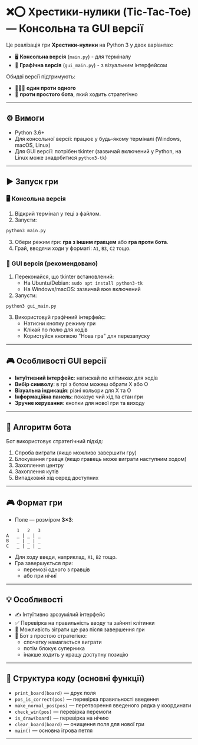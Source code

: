 
# ❌⭕ Хрестики-нулики (Tic-Tac-Toe) — Консольна та GUI версії

Це реалізація гри **Хрестики-нулики** на Python 3 у двох варіантах:
- 🖥️ **Консольна версія** (`main.py`) - для терміналу
- 🎨 **Графічна версія** (`gui_main.py`) - з візуальним інтерфейсом

Обидві версії підтримують:
- 🧑‍🤝‍🧑 **один проти одного**
- 🤖 **проти простого бота**, який ходить стратегічно

---

## ⚙️ Вимоги

- Python 3.6+
- Для консольної версії: працює у будь-якому терміналі (Windows, macOS, Linux)
- Для GUI версії: потрібен tkinter (зазвичай включений у Python, на Linux може знадобитися `python3-tk`)

---

## ▶️ Запуск гри

### 🖥️ Консольна версія
1. Відкрий термінал у теці з файлом.
2. Запусти:

```bash
python3 main.py
```

3. Обери режим гри: **гра з іншим гравцем** або **гра проти бота**.
4. Грай, вводячи ходи у форматі: `A1`, `B3`, `C2` тощо.

### 🎨 GUI версія (рекомендовано)
1. Переконайся, що tkinter встановлений:
   - На Ubuntu/Debian: `sudo apt install python3-tk`
   - На Windows/macOS: зазвичай вже включений
2. Запусти:

```bash
python3 gui_main.py
```

3. Використовуй графічний інтерфейс:
   - Натисни кнопку режиму гри
   - Клікай по полю для ходів
   - Користуйся кнопкою "Нова гра" для перезапуску

---

## 🎮 Особливості GUI версії

- **Інтуїтивний інтерфейс**: натискай по клітинках для ходів
- **Вибір символу**: в грі з ботом можеш обрати X або O
- **Візуальна індикація**: різні кольори для X та O
- **Інформаційна панель**: показує чий хід та стан гри
- **Зручне керування**: кнопки для нової гри та виходу

---

## 🎯 Алгоритм бота

Бот використовує стратегічний підхід:
1. Спроба виграти (якщо можливо завершити гру)
2. Блокування гравця (якщо гравець може виграти наступним ходом)
3. Захоплення центру
4. Захоплення кутів
5. Випадковий хід серед доступних

---

## 🎮 Формат гри

- Поле — розміром **3×3**:
```
    1   2   3
A   _ | _ | _
B   _ | _ | _
C   _ | _ | _
```

- Для ходу введи, наприклад, `A1`, `B2` тощо.
- Гра завершується при:
  - перемозі одного з гравців
  - або при нічиї

---

## 💡 Особливості

- ✍️ Інтуїтивно зрозумілий інтерфейс
- ✅ Перевірка на правильність вводу та зайняті клітинки
- 🔁 Можливість зіграти ще раз після завершення гри
- 🧠 Бот з простою стратегією:
  - спочатку намагається виграти
  - потім блокує суперника
  - інакше ходить у кращу доступну позицію

---

## 📂 Структура коду (основні функції)

- `print_board(board)` — друк поля
- `pos_is_correct(pos)` — перевірка правильності введення
- `make_normal_pos(pos)` — перетворення введеного рядка у координати
- `check_win(pos)` — перевірка перемоги
- `is_draw(board)` — перевірка на нічию
- `clear_board(board)` — очищення поля для нової гри
- `main()` — основна ігрова петля

---

